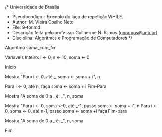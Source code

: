 /*	Universidade de Brasilia
 *	Pseudocodigo -   Exemplo do laço de repetição WHILE. 
 *	Author: M. Vieira Coelho Neto
 * 	File: 9-for.md
 * 	Descrição feita pelo professor Guilherme N. Ramos (gnramos@unb.br)
 *	Disciplina: Algoritmos e Programação de Computadores */

Algoritmo soma_com_for

Variaveis
Inteiro: i <- 0, n <- 10, soma <- 0

Inicio

Mostra "Para i <- 0, até _, soma <- soma + i", n

Para i <- 0, até n, faça
	soma <- soma + i
Fim-Para

Mostra "A soma de 0 a _ é: _", n, soma

Mostra "Para i <- 0, soma <-0, até _-1, passo soma <- soma + i", n
Para i <- 0, soma <- 0, até n-1, passo soma <- soma +i faça
Fim-para

Mostra "A soma de 0 a _ é: _", n, soma


Fim